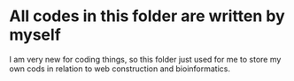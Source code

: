 # All codes in this folder are written by myself

I am very new for coding things, so this folder just used for me to store my own cods in relation to web construction and bioinformatics.
